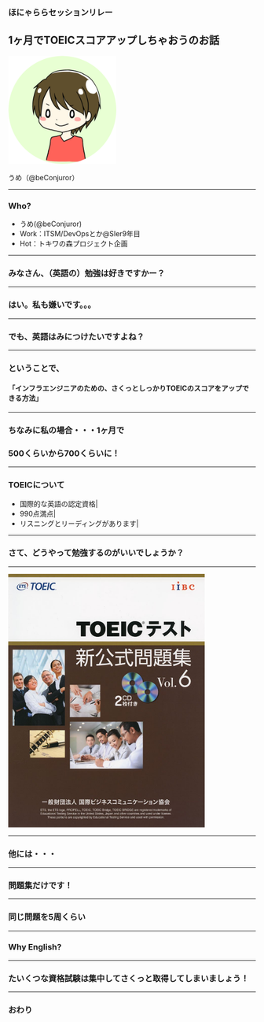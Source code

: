 ### ほにゃららセッションリレー
## 1ヶ月でTOEICスコアアップしちゃおうのお話

<img src="img/IMG_2415_round.png" width="220px">

うめ（@beConjuror）

---

### Who?
- うめ(@beConjuror)
- Work：ITSM/DevOpsとか@SIer9年目
- Hot：トキワの森プロジェクト企画


---
### みなさん、（英語の）勉強は好きですかー？

---

### はい。私も嫌いです。。。

---

### でも、英語はみにつけたいですよね？

---

### ということで、
#### 「インフラエンジニアのための、さくっとしっかりTOEICのスコアをアップできる方法」

---

### ちなみに私の場合・・・1ヶ月で
### 500くらいから700くらいに！

---

### TOEICについて
- 国際的な英語の認定資格|
- 990点満点|
- リスニングとリーディングがあります|

---
### さて、どうやって勉強するのがいいでしょうか？

---

<img src="img/toeic_text1.jpg" width="400px">

---

### 他には・・・

---

### 問題集だけです！

---

### 同じ問題を5周くらい

---

### Why English?

---


### たいくつな資格試験は集中してさくっと取得してしまいましょう！

---

### おわり
